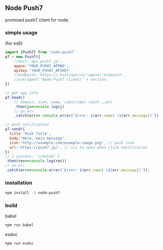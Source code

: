 Node Push7
----

promised push7 client for node.


### simple usage
(for es6)
```javascript
import {Push7} from 'node-push7'
p7 = new Push7({
    //host:'api.push7.jp',
    appno:'YOUR_PUSH7_APPNO',
    apikey:'YOUR_PUSH7_APIKEY',
    //endpoint:'https://:host/api/v1/:appno/:endpoint',
    //useragent:'Node-Push7 Client/' + version,
})

// get app info
p7.head()
    // domain, icon, name, subscriber count ……etc
    .then(j=>console.log(j)
    // on err
    .catch(err=> console.error(`Error: ${err.name} (${err.message})`))

// push notification
p7.send({
  title:'Push Title',
  body:"Here, main messege",
  icon:"http://example.com/example-image.png", // push icon
  url:'https://push7.jp/', // uri to open when click notification
})
// { success: 'created' }
.then(res=>console.log(res))
// on err
.catch(err=>console.error(`Error: ${err.name} (${err.message})`));

```

### installation
```sh
npm install -S node-push7
```


### build

babel
```sh
npm run babel
```

esdoc
```sh
npm run esdoc
```
